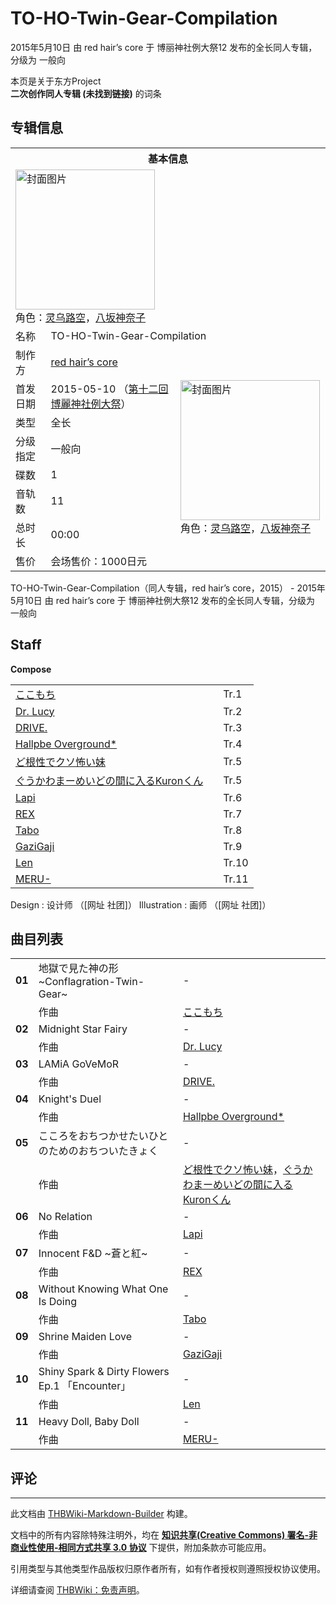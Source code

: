 # TO-HO-Twin-Gear-Compilation

<!-- source html: G:\repos\THBWiki-Markdown-Builder\THBWikiMarkdown\Temp\main\f\f5\ns0%3ATO-HO-Twin-Gear-Compilation.html -->

2015年5月10日 由 red hair’s core 于 博丽神社例大祭12 发布的全长同人专辑，分级为 一般向

本页是关于东方Project  
 **二次创作同人专辑 (未找到链接)** 的词条

## 专辑信息

<table><tbody><tr><th colspan="3">基本信息</th></tr><tr><td class="cover-artwork-mobile" colspan="2"><a href="./文件-TO-HO-Twin-Gear-Compilation封面.jpg.md" class="image" title="封面图片"><img alt="封面图片" src="https://upload.thwiki.cc/thumb/9/9b/TO-HO-Twin-Gear-Compilation%E5%B0%81%E9%9D%A2.jpg/223px-TO-HO-Twin-Gear-Compilation%E5%B0%81%E9%9D%A2.jpg" decoding="async" loading="lazy" width="223" height="224" srcset="https://upload.thwiki.cc/thumb/9/9b/TO-HO-Twin-Gear-Compilation%E5%B0%81%E9%9D%A2.jpg/335px-TO-HO-Twin-Gear-Compilation%E5%B0%81%E9%9D%A2.jpg 1.5x, https://upload.thwiki.cc/thumb/9/9b/TO-HO-Twin-Gear-Compilation%E5%B0%81%E9%9D%A2.jpg/446px-TO-HO-Twin-Gear-Compilation%E5%B0%81%E9%9D%A2.jpg 2x" data-file-width="510" data-file-height="512"></a><div class="cover-char">角色：<a href="./灵乌路空.md" title="灵乌路空">灵乌路空</a>，<a href="./八坂神奈子.md" title="八坂神奈子">八坂神奈子</a></div></td>
</tr><tr><td class="label">名称</td><td colspan="2"> TO-HO-Twin-Gear-Compilation </td></tr><tr><td class="label">制作方</td><td><a href="./red_hair’s_core.md" title="red hair’s core">red hair’s core</a></td><td class="cover-artwork" rowspan="8" style="min-width:224px;"><a href="./文件-TO-HO-Twin-Gear-Compilation封面.jpg.md" class="image" title="封面图片"><img alt="封面图片" src="https://upload.thwiki.cc/thumb/9/9b/TO-HO-Twin-Gear-Compilation%E5%B0%81%E9%9D%A2.jpg/223px-TO-HO-Twin-Gear-Compilation%E5%B0%81%E9%9D%A2.jpg" decoding="async" loading="lazy" width="223" height="224" srcset="https://upload.thwiki.cc/thumb/9/9b/TO-HO-Twin-Gear-Compilation%E5%B0%81%E9%9D%A2.jpg/335px-TO-HO-Twin-Gear-Compilation%E5%B0%81%E9%9D%A2.jpg 1.5x, https://upload.thwiki.cc/thumb/9/9b/TO-HO-Twin-Gear-Compilation%E5%B0%81%E9%9D%A2.jpg/446px-TO-HO-Twin-Gear-Compilation%E5%B0%81%E9%9D%A2.jpg 2x" data-file-width="510" data-file-height="512"></a><div class="cover-char">角色：<a href="./灵乌路空.md" title="灵乌路空">灵乌路空</a>，<a href="./八坂神奈子.md" title="八坂神奈子">八坂神奈子</a></div></td>
</tr><tr><td class="label">首发日期</td><td>2015-05-10&#160;（<a href="/展会作品列表?e=%E5%8D%9A%E4%B8%BD%E7%A5%9E%E7%A4%BE%E4%BE%8B%E5%A4%A7%E7%A5%AD%2312">第十二回 博麗神社例大祭</a>）</td></tr><tr><td class="label">类型</td><td>全长</td></tr><tr><td class="label">分级指定</td><td>一般向</td></tr><tr><td class="label">碟数</td><td>1</td></tr><tr><td class="label">音轨数</td><td>11</td></tr><tr><td class="label">总时长</td><td>00:00</td></tr><tr><td class="label">售价</td><td>会场售价：1000日元</td></tr></tbody></table>

TO-HO-Twin-Gear-Compilation（同人专辑，red hair’s core，2015） - 2015年5月10日 由 red hair’s core 于 博丽神社例大祭12 发布的全长同人专辑，分级为 一般向

## Staff
  
 **Compose**   

<table><tbody><tr><td><a href="/index.php?title=%E3%81%93%E3%81%93%E3%82%82%E3%81%A1&amp;action=edit&amp;redlink=1" class="new" title="ここもち（页面不存在）">ここもち</a></td><td></td><td>Tr.1</td></tr><tr><td><a href="./Dr.Lucy.md" title="Dr.Lucy" unred="">Dr. Lucy</a></td><td></td><td>Tr.2</td></tr><tr><td><a href="/index.php?title=DRIVE.&amp;action=edit&amp;redlink=1" class="new" title="DRIVE.（页面不存在）">DRIVE.</a></td><td></td><td>Tr.3</td></tr><tr><td><a href="/index.php?title=Hallpbe_Overground*&amp;action=edit&amp;redlink=1" class="new" title="Hallpbe Overground*（页面不存在）">Hallpbe Overground*</a></td><td></td><td>Tr.4</td></tr><tr><td><a href="/index.php?title=%E3%81%A9%E6%A0%B9%E6%80%A7%E3%81%A7%E3%82%AF%E3%82%BD%E6%80%96%E3%81%84%E5%A6%B9&amp;action=edit&amp;redlink=1" class="new" title="ど根性でクソ怖い妹（页面不存在）">ど根性でクソ怖い妹</a></td><td></td><td>Tr.5</td></tr><tr><td><a href="/index.php?title=%E3%81%90%E3%81%86%E3%81%8B%E3%82%8F%E3%81%BE%E3%83%BC%E3%82%81%E3%81%84%E3%81%A9%E3%81%AE%E9%96%93%E3%81%AB%E5%85%A5%E3%82%8BKuron%E3%81%8F%E3%82%93&amp;action=edit&amp;redlink=1" class="new" title="ぐうかわまーめいどの間に入るKuronくん（页面不存在）">ぐうかわまーめいどの間に入るKuronくん</a></td><td></td><td>Tr.5</td></tr><tr><td><a href="/index.php?title=Lapi&amp;action=edit&amp;redlink=1" class="new" title="Lapi（页面不存在）">Lapi</a></td><td></td><td>Tr.6</td></tr><tr><td><a href="/index.php?title=REX&amp;action=edit&amp;redlink=1" class="new" title="REX（页面不存在）">REX</a></td><td></td><td>Tr.7</td></tr><tr><td><a href="/index.php?title=Tabo&amp;action=edit&amp;redlink=1" class="new" title="Tabo（页面不存在）">Tabo</a></td><td></td><td>Tr.8</td></tr><tr><td><a href="/index.php?title=GaziGaji&amp;action=edit&amp;redlink=1" class="new" title="GaziGaji（页面不存在）">GaziGaji</a></td><td></td><td>Tr.9</td></tr><tr><td><a href="/index.php?title=Len&amp;action=edit&amp;redlink=1" class="new" title="Len（页面不存在）">Len</a></td><td></td><td>Tr.10</td></tr><tr><td><a href="/index.php?title=MERU-&amp;action=edit&amp;redlink=1" class="new" title="MERU-（页面不存在）">MERU-</a></td><td></td><td>Tr.11</td></tr></tbody></table>


Design
: 设计师 （[网址 社团]）
Illustration
: 画师 （[网址 社团]）


## 曲目列表

<table><tbody><tr><td id="1" class="infoYL"><b>01</b></td><td id="地獄で見た神の形_~Conflagration-Twin-Gear~" colspan="2" class="title">地獄で見た神の形 ~Conflagration-Twin-Gear~<span class="thcsearchlinks"><a rel="nofollow" class="external text" href="https://cd.thwiki.cc?arrange=ここもち&amp;fromwiki=TO-HO-Twin-Gear-Compilation"><span title="搜索相似同人曲"></span></a></span></td><td class="time">-</td></tr><tr><td class="left"></td><td class="label">作曲</td><td class="text" colspan="2"><a href="/index.php?title=%E3%81%93%E3%81%93%E3%82%82%E3%81%A1&amp;action=edit&amp;redlink=1" class="new" title="ここもち（页面不存在）">ここもち</a><span class="thcsearchlinks"><a rel="nofollow" class="external text" href="https://cd.thwiki.cc?arrange=，ここもち&amp;fromwiki=TO-HO-Twin-Gear-Compilation"><span></span></a></span></td></tr>
<tr><td id="2" class="infoYL"><b>02</b></td><td id="Midnight_Star_Fairy" colspan="2" class="title">Midnight Star Fairy<span class="thcsearchlinks"><a rel="nofollow" class="external text" href="https://cd.thwiki.cc?arrange=Dr. Lucy&amp;fromwiki=TO-HO-Twin-Gear-Compilation"><span title="搜索相似同人曲"></span></a></span></td><td class="time">-</td></tr><tr><td class="left"></td><td class="label">作曲</td><td class="text" colspan="2"><a href="./Dr.Lucy.md" title="Dr.Lucy" unred="">Dr. Lucy</a><span class="thcsearchlinks"><a rel="nofollow" class="external text" href="https://cd.thwiki.cc?arrange=，Dr. Lucy&amp;fromwiki=TO-HO-Twin-Gear-Compilation"><span></span></a></span></td></tr>
<tr><td id="3" class="infoYL"><b>03</b></td><td id="LAMiA_GoVeMoR" colspan="2" class="title">LAMiA GoVeMoR<span class="thcsearchlinks"><a rel="nofollow" class="external text" href="https://cd.thwiki.cc?arrange=DRIVE.&amp;fromwiki=TO-HO-Twin-Gear-Compilation"><span title="搜索相似同人曲"></span></a></span></td><td class="time">-</td></tr><tr><td class="left"></td><td class="label">作曲</td><td class="text" colspan="2"><a href="/index.php?title=DRIVE.&amp;action=edit&amp;redlink=1" class="new" title="DRIVE.（页面不存在）">DRIVE.</a><span class="thcsearchlinks"><a rel="nofollow" class="external text" href="https://cd.thwiki.cc?arrange=，DRIVE.&amp;fromwiki=TO-HO-Twin-Gear-Compilation"><span></span></a></span></td></tr>
<tr><td id="4" class="infoYL"><b>04</b></td><td id="Knight&#39;s_Duel" colspan="2" class="title">Knight&#39;s Duel<span class="thcsearchlinks"><a rel="nofollow" class="external text" href="https://cd.thwiki.cc?arrange=Hallpbe Overground*&amp;fromwiki=TO-HO-Twin-Gear-Compilation"><span title="搜索相似同人曲"></span></a></span></td><td class="time">-</td></tr><tr><td class="left"></td><td class="label">作曲</td><td class="text" colspan="2"><a href="/index.php?title=Hallpbe_Overground*&amp;action=edit&amp;redlink=1" class="new" title="Hallpbe Overground*（页面不存在）">Hallpbe Overground*</a><span class="thcsearchlinks"><a rel="nofollow" class="external text" href="https://cd.thwiki.cc?arrange=，Hallpbe Overground*&amp;fromwiki=TO-HO-Twin-Gear-Compilation"><span></span></a></span></td></tr>
<tr><td id="5" class="infoYL"><b>05</b></td><td id="こころをおちつかせたいひとのためのおちついたきょく" colspan="2" class="title">こころをおちつかせたいひとのためのおちついたきょく<span class="thcsearchlinks"><a rel="nofollow" class="external text" href="https://cd.thwiki.cc?arrange=ど根性でクソ怖い妹，ぐうかわまーめいどの間に入るKuronくん&amp;fromwiki=TO-HO-Twin-Gear-Compilation"><span title="搜索相似同人曲"></span></a></span></td><td class="time">-</td></tr><tr><td class="left"></td><td class="label">作曲</td><td class="text" colspan="2"><a href="/index.php?title=%E3%81%A9%E6%A0%B9%E6%80%A7%E3%81%A7%E3%82%AF%E3%82%BD%E6%80%96%E3%81%84%E5%A6%B9&amp;action=edit&amp;redlink=1" class="new" title="ど根性でクソ怖い妹（页面不存在）">ど根性でクソ怖い妹</a>，<a href="/index.php?title=%E3%81%90%E3%81%86%E3%81%8B%E3%82%8F%E3%81%BE%E3%83%BC%E3%82%81%E3%81%84%E3%81%A9%E3%81%AE%E9%96%93%E3%81%AB%E5%85%A5%E3%82%8BKuron%E3%81%8F%E3%82%93&amp;action=edit&amp;redlink=1" class="new" title="ぐうかわまーめいどの間に入るKuronくん（页面不存在）">ぐうかわまーめいどの間に入るKuronくん</a><span class="thcsearchlinks"><a rel="nofollow" class="external text" href="https://cd.thwiki.cc?arrange=，ど根性でクソ怖い妹，ぐうかわまーめいどの間に入るKuronくん&amp;fromwiki=TO-HO-Twin-Gear-Compilation"><span></span></a></span></td></tr>
<tr><td id="6" class="infoYL"><b>06</b></td><td id="No_Relation" colspan="2" class="title">No Relation<span class="thcsearchlinks"><a rel="nofollow" class="external text" href="https://cd.thwiki.cc?arrange=Lapi&amp;fromwiki=TO-HO-Twin-Gear-Compilation"><span title="搜索相似同人曲"></span></a></span></td><td class="time">-</td></tr><tr><td class="left"></td><td class="label">作曲</td><td class="text" colspan="2"><a href="/index.php?title=Lapi&amp;action=edit&amp;redlink=1" class="new" title="Lapi（页面不存在）">Lapi</a><span class="thcsearchlinks"><a rel="nofollow" class="external text" href="https://cd.thwiki.cc?arrange=，Lapi&amp;fromwiki=TO-HO-Twin-Gear-Compilation"><span></span></a></span></td></tr>
<tr><td id="7" class="infoYL"><b>07</b></td><td id="Innocent_F&amp;D_~蒼と紅~" colspan="2" class="title">Innocent F&#38;D ~蒼と紅~<span class="thcsearchlinks"><a rel="nofollow" class="external text" href="https://cd.thwiki.cc?arrange=REX&amp;fromwiki=TO-HO-Twin-Gear-Compilation"><span title="搜索相似同人曲"></span></a></span></td><td class="time">-</td></tr><tr><td class="left"></td><td class="label">作曲</td><td class="text" colspan="2"><a href="/index.php?title=REX&amp;action=edit&amp;redlink=1" class="new" title="REX（页面不存在）">REX</a><span class="thcsearchlinks"><a rel="nofollow" class="external text" href="https://cd.thwiki.cc?arrange=，REX&amp;fromwiki=TO-HO-Twin-Gear-Compilation"><span></span></a></span></td></tr>
<tr><td id="8" class="infoYL"><b>08</b></td><td id="Without_Knowing_What_One_Is_Doing" colspan="2" class="title">Without Knowing What One Is Doing<span class="thcsearchlinks"><a rel="nofollow" class="external text" href="https://cd.thwiki.cc?arrange=Tabo&amp;fromwiki=TO-HO-Twin-Gear-Compilation"><span title="搜索相似同人曲"></span></a></span></td><td class="time">-</td></tr><tr><td class="left"></td><td class="label">作曲</td><td class="text" colspan="2"><a href="/index.php?title=Tabo&amp;action=edit&amp;redlink=1" class="new" title="Tabo（页面不存在）">Tabo</a><span class="thcsearchlinks"><a rel="nofollow" class="external text" href="https://cd.thwiki.cc?arrange=，Tabo&amp;fromwiki=TO-HO-Twin-Gear-Compilation"><span></span></a></span></td></tr>
<tr><td id="9" class="infoYL"><b>09</b></td><td id="Shrine_Maiden_Love" colspan="2" class="title">Shrine Maiden Love<span class="thcsearchlinks"><a rel="nofollow" class="external text" href="https://cd.thwiki.cc?arrange=GaziGaji&amp;fromwiki=TO-HO-Twin-Gear-Compilation"><span title="搜索相似同人曲"></span></a></span></td><td class="time">-</td></tr><tr><td class="left"></td><td class="label">作曲</td><td class="text" colspan="2"><a href="/index.php?title=GaziGaji&amp;action=edit&amp;redlink=1" class="new" title="GaziGaji（页面不存在）">GaziGaji</a><span class="thcsearchlinks"><a rel="nofollow" class="external text" href="https://cd.thwiki.cc?arrange=，GaziGaji&amp;fromwiki=TO-HO-Twin-Gear-Compilation"><span></span></a></span></td></tr>
<tr><td id="10" class="infoYL"><b>10</b></td><td id="Shiny_Spark_&amp;_Dirty_Flowers_Ep.1_「Encounter」" colspan="2" class="title">Shiny Spark &#38; Dirty Flowers Ep.1 「Encounter」<span class="thcsearchlinks"><a rel="nofollow" class="external text" href="https://cd.thwiki.cc?arrange=Len&amp;fromwiki=TO-HO-Twin-Gear-Compilation"><span title="搜索相似同人曲"></span></a></span></td><td class="time">-</td></tr><tr><td class="left"></td><td class="label">作曲</td><td class="text" colspan="2"><a href="/index.php?title=Len&amp;action=edit&amp;redlink=1" class="new" title="Len（页面不存在）">Len</a><span class="thcsearchlinks"><a rel="nofollow" class="external text" href="https://cd.thwiki.cc?arrange=，Len&amp;fromwiki=TO-HO-Twin-Gear-Compilation"><span></span></a></span></td></tr>
<tr><td id="11" class="infoYL"><b>11</b></td><td id="Heavy_Doll,_Baby_Doll" colspan="2" class="title">Heavy Doll, Baby Doll<span class="thcsearchlinks"><a rel="nofollow" class="external text" href="https://cd.thwiki.cc?arrange=MERU-&amp;fromwiki=TO-HO-Twin-Gear-Compilation"><span title="搜索相似同人曲"></span></a></span></td><td class="time">-</td></tr><tr><td class="left"></td><td class="label">作曲</td><td class="text" colspan="2"><a href="/index.php?title=MERU-&amp;action=edit&amp;redlink=1" class="new" title="MERU-（页面不存在）">MERU-</a><span class="thcsearchlinks"><a rel="nofollow" class="external text" href="https://cd.thwiki.cc?arrange=，MERU-&amp;fromwiki=TO-HO-Twin-Gear-Compilation"><span></span></a></span></td></tr></tbody></table>



## 评论




---

此文档由 [THBWiki-Markdown-Builder](https://github.com/Delsin-Yu/THBWiki-Markdown-Builder) 构建。

文档中的所有内容除特殊注明外，均在 [**知识共享(Creative Commons) 署名-非商业性使用-相同方式共享 3.0 协议**](https://creativecommons.org/licenses/by-sa/3.0/deed.zh-hans) 下提供，附加条款亦可能应用。

引用类型与其他类型作品版权归原作者所有，如有作者授权则遵照授权协议使用。

详细请查阅 [THBWiki：免责声明](https://thbwiki.cc/THBWiki:%E5%85%8D%E8%B4%A3%E5%A3%B0%E6%98%8E)。

